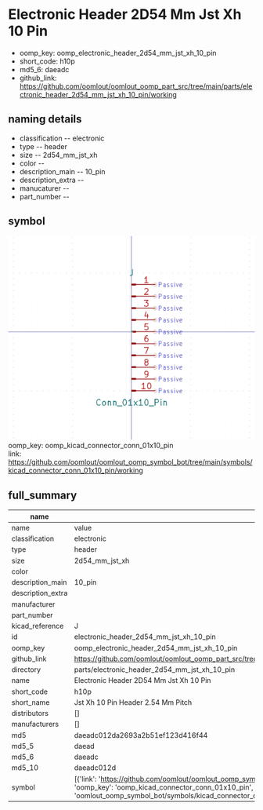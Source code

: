 # Electronic Header 2D54 Mm Jst Xh 10 Pin

  
* oomp_key: oomp_electronic_header_2d54_mm_jst_xh_10_pin 
* short_code: h10p
* md5_6: daeadc  
* github_link: https://github.com/oomlout/oomlout_oomp_part_src/tree/main/parts/electronic_header_2d54_mm_jst_xh_10_pin/working  
## naming details
* classification -- electronic
* type -- header
* size -- 2d54_mm_jst_xh
* color -- 
* description_main -- 10_pin
* description_extra -- 
* manucaturer -- 
* part_number -- 



## symbol

![](symbol/0/working/working_600.png)  
oomp_key: oomp_kicad_connector_conn_01x10_pin  
link: https://github.com/oomlout/oomlout_oomp_symbol_bot/tree/main/symbols/kicad_connector_conn_01x10_pin/working  


## full_summary
| name | value | 
| --- | --- | 
| name | value | 
| classification | electronic | 
| type | header | 
| size | 2d54_mm_jst_xh | 
| color |  | 
| description_main | 10_pin | 
| description_extra |  | 
| manufacturer |  | 
| part_number |  | 
| kicad_reference | J | 
| id | electronic_header_2d54_mm_jst_xh_10_pin | 
| oomp_key | oomp_electronic_header_2d54_mm_jst_xh_10_pin | 
| github_link | https://github.com/oomlout/oomlout_oomp_part_src/tree/main/parts/electronic_header_2d54_mm_jst_xh_10_pin/working | 
| directory | parts/electronic_header_2d54_mm_jst_xh_10_pin | 
| name | Electronic Header 2D54 Mm Jst Xh 10 Pin | 
| short_code | h10p | 
| short_name | Jst Xh 10 Pin Header 2.54 Mm Pitch | 
| distributors | [] | 
| manufacturers | [] | 
| md5 | daeadc012da2693a2b51ef123d416f44 | 
| md5_5 | daead | 
| md5_6 | daeadc | 
| md5_10 | daeadc012d | 
| symbol | [{'link': 'https://github.com/oomlout/oomlout_oomp_symbol_bot/tree/main/symbols/kicad_connector_conn_01x10_pin', 'oomp_key': 'oomp_kicad_connector_conn_01x10_pin', 'directory': 'oomlout_oomp_symbol_bot/symbols/kicad_connector_conn_01x10_pin//working/working.kicad_sym'}] | 
